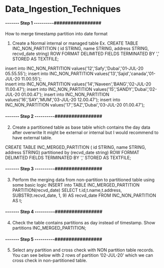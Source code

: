 # Data_Ingestion_Techniques

####  ------- Step 1 ----------################# 

How to merge timestamp partition into date format

1)	Create a Normal internal or managed table 
Ex.
CREATE  TABLE INC_NON_PARTITION (
id STRING,
name STRING,
address STRING,
recvd_date string)
         ROW FORMAT DELIMITED
         FIELDS TERMINATED BY ','
         STORED AS TEXTFILE;

insert into INC_NON_PARTITION values('12','Safy','Dubai','01-JUL-20 05.55.55');
insert into INC_NON_PARTITION values('13','Sajid','canada','01-JUL-20 11.00.55');		 
insert into INC_NON_PARTITION values('14','Naveen','BANG','02-JUL-20 11.00.47');
insert into INC_NON_PARTITION values('15','SANDY','Dubai','02-JUL-20 01.00.47');
insert into INC_NON_PARTITION values('16','SAY','MUM','03-JUL-20 12.00.47');
insert into INC_NON_PARTITION values('17','SAZ','Dubai','03-JUL-20 01.00.47');

####  ------- Step 2 ----------################# 
2)	Create a partitioned table as base table which contains the day data after overwrite
It might be external or internal but I would recommend to have external table.

CREATE  TABLE INC_MERGED_PARTITION (
id STRING,
name STRING,
address STRING)
         partitioned by (recvd_date string)
         ROW FORMAT DELIMITED
         FIELDS TERMINATED BY ','
         STORED AS TEXTFILE;
         
 ####  ------- Step 3 ----------################# 

3)	Perform the merging data from non-partition to partitioned table using some basic logic
INSERT into TABLE INC_MERGED_PARTITION 
PARTITION(recvd_date) SELECT t.id,t.name,t.address, 
SUBSTR(t.recvd_date, 1, 9) AS recvd_date FROM INC_NON_PARTITION AS t;

####  ------- Step 4 ----------################# 
4)	Check the table contains partitions as day instead of timestamp.
Show partitions INC_MERGED_PARTITION;
 
####  ------- Step 5 ----------################# 

5)	Select any partition and cross check with NON partition table records.
You can see below with 2 rows of partition ’02-JUL-20’ which we can cross check in non-partitioned table.
 

